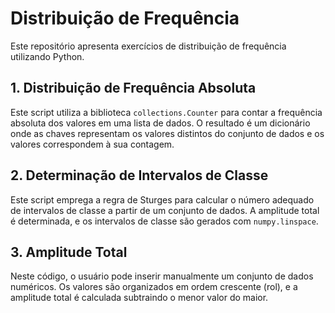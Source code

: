 # Distribuição de Frequência

Este repositório apresenta exercícios de distribuição de frequência utilizando Python.

## 1. Distribuição de Frequência Absoluta

Este script utiliza a biblioteca `collections.Counter` para contar a frequência absoluta dos valores em uma lista de dados. O resultado é um dicionário onde as chaves representam os valores distintos do conjunto de dados e os valores correspondem à sua contagem. 

## 2. Determinação de Intervalos de Classe

Este script emprega a regra de Sturges para calcular o número adequado de intervalos de classe a partir de um conjunto de dados. A amplitude total é determinada, e os intervalos de classe são gerados com `numpy.linspace`.

## 3. Amplitude Total

Neste código, o usuário pode inserir manualmente um conjunto de dados numéricos. Os valores são organizados em ordem crescente (rol), e a amplitude total é calculada subtraindo o menor valor do maior.

